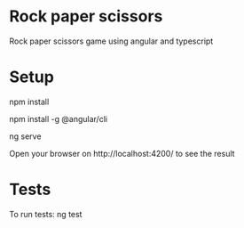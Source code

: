 # Rock paper scissors
Rock paper scissors game using angular and typescript

# Setup
npm install

npm install -g @angular/cli

ng serve

Open your browser on http://localhost:4200/ to see the result

# Tests
To run tests:
ng test